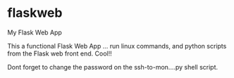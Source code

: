 # flaskweb
My Flask Web App

This a functional Flask Web App ... run linux commands, and python scripts from the Flask web front end.
Cool!!

Dont forget to change the password on the ssh-to-mon....py shell script.
